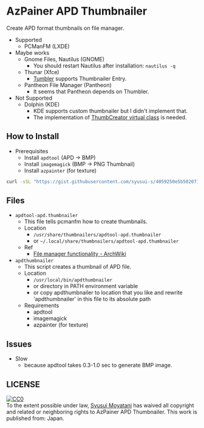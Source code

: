 # AzPainer APD Thumbnailer
Create APD format thumbnails on file manager.

* Supported
    * PCManFM (LXDE)
* Maybe works
    * Gnome Files, Nautilus (GNOME)
        * You should restart Nautilus after installation: `nautilus -q`
    * Thunar (Xfce)
        * [Tumbler](https://docs.xfce.org/xfce/thunar/4.14/tumbler) supports Thumbnailer Entry.
    * Pantheon File Manager (Pantheon)
        * It seems that Pantheon depends on Thumbler.
* Not Supported
    * Dolphin (KDE)
        * KDE supports custom thumbnailer but I didn't implement that.
        * The implementation of [ThumbCreator virtual class](https://api.kde.org/frameworks/kio/html/classThumbCreator.html) is needed.

## How to Install

* Prerequisites
    * Install `apdtool` (APD -> BMP)
    * Install `imagemagick` (BMP -> PNG Thumbnail)
    * Install `azpainter` (for texture)

```sh
curl -sSL "https://gist.githubusercontent.com/syusui-s/4059250e5b502071011c7cdcdcf46ef7/raw/install.sh" | bash -
```

## Files

* `apdtool-apd.thumbnailer`
    * This file tells pcmanfm how to create thumbnails.
    * Location
        * `/usr/share/thumbnailers/apdtool-apd.thumbnailer`
        * or `~/.local/share/thumbnailers/apdtool-apd.thumbnailer`
    * Ref
        * [File manager functionality - ArchWiki](https://wiki.archlinux.org/index.php/File_manager_functionality#Use_PCManFM_to_get_thumbnails_for_other_file_types)
* `apdthumbnailer`
    * This script creates a thumbnail of APD file.
    * Location
        * `/usr/local/bin/apdthumbnailer`
        * or directory in PATH environment variable
        * or copy apdthumbnailer to location that you like and rewrite 'apdthumbnailer' in this file to its absolute path
    * Requirements
        * apdtool
        * imagemagick
        * azpainter (for texture)

## Issues
* Slow
    * because apdtool takes 0.3-1.0 sec to generate BMP image.

## LICENSE

<p xmlns:dct="http://purl.org/dc/terms/" xmlns:vcard="http://www.w3.org/2001/vcard-rdf/3.0#">
  <a rel="license"
     href="http://creativecommons.org/publicdomain/zero/1.0/">
    <img src="http://i.creativecommons.org/p/zero/1.0/88x31.png" style="border-style: none;" alt="CC0" />
  </a>
  <br />
  To the extent possible under law,
  <a rel="dct:publisher"
     href="https://gist.github.com/syusui-s/4059250e5b502071011c7cdcdcf46ef7">
    <span property="dct:title">Syusui Moyatani</span></a>
  has waived all copyright and related or neighboring rights to
  <span property="dct:title">AzPainer APD Thumbnailer</span>.
This work is published from:
<span property="vcard:Country" datatype="dct:ISO3166" content="JP" about="https://gist.github.com/syusui-s/4059250e5b502071011c7cdcdcf46ef7">Japan</span>.
</p>